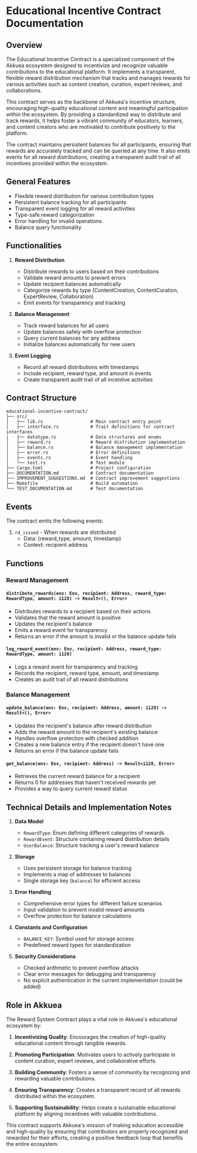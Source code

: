 # Educational Incentive Contract Documentation

## Overview

The Educational Incentive Contract is a specialized component of the Akkuea ecosystem designed to incentivize and recognize valuable contributions to the educational platform. It implements a transparent, flexible reward distribution mechanism that tracks and manages rewards for various activities such as content creation, curation, expert reviews, and collaborations.

This contract serves as the backbone of Akkuea's incentive structure, encouraging high-quality educational content and meaningful participation within the ecosystem. By providing a standardized way to distribute and track rewards, it helps foster a vibrant community of educators, learners, and content creators who are motivated to contribute positively to the platform.

The contract maintains persistent balances for all participants, ensuring that rewards are accurately tracked and can be queried at any time. It also emits events for all reward distributions, creating a transparent audit trail of all incentives provided within the ecosystem.

## General Features

- Flexible reward distribution for various contribution types
- Persistent balance tracking for all participants
- Transparent event logging for all reward activities
- Type-safe reward categorization
- Error handling for invalid operations
- Balance query functionality

## Functionalities

1. **Reward Distribution**

   - Distribute rewards to users based on their contributions
   - Validate reward amounts to prevent errors
   - Update recipient balances automatically
   - Categorize rewards by type (ContentCreation, ContentCuration, ExpertReview, Collaboration)
   - Emit events for transparency and tracking

2. **Balance Management**

   - Track reward balances for all users
   - Update balances safely with overflow protection
   - Query current balances for any address
   - Initialize balances automatically for new users

3. **Event Logging**
   - Record all reward distributions with timestamps
   - Include recipient, reward type, and amount in events
   - Create transparent audit trail of all incentive activities

## Contract Structure

```
educational-incentive-contract/
├── src/
│   ├── lib.rs                  # Main contract entry point
│   ├── interface.rs            # Trait definitions for contract interfaces
│   ├── datatype.rs             # Data structures and enums
│   ├── reward.rs               # Reward distribution implementation
│   ├── balance.rs              # Balance management implementation
│   ├── error.rs                # Error definitions
│   ├── events.rs               # Event handling
│   └── test.rs                 # Test module
├── Cargo.toml                  # Project configuration
├── DOCUMENTATION.md            # Contract documentation
├── IMPROVEMENT_SUGGESTIONS.md  # Contract improvement suggestions
├── Makefile                    # Build automation
└── TEST_DOCUMENTATION.md       # Test documentation
```

## Events

The contract emits the following events:

1. `rd_issued` - When rewards are distributed
   - Data: (reward_type, amount, timestamp)
   - Context: recipient address

## Functions

### Reward Management

#### `distribute_rewards(env: Env, recipient: Address, reward_type: RewardType, amount: i128) -> Result<(), Error>`

- Distributes rewards to a recipient based on their actions
- Validates that the reward amount is positive
- Updates the recipient's balance
- Emits a reward event for transparency
- Returns an error if the amount is invalid or the balance update fails

#### `log_reward_event(env: Env, recipient: Address, reward_type: RewardType, amount: i128)`

- Logs a reward event for transparency and tracking
- Records the recipient, reward type, amount, and timestamp
- Creates an audit trail of all reward distributions

### Balance Management

#### `update_balance(env: Env, recipient: Address, amount: i128) -> Result<(), Error>`

- Updates the recipient's balance after reward distribution
- Adds the reward amount to the recipient's existing balance
- Handles overflow protection with checked addition
- Creates a new balance entry if the recipient doesn't have one
- Returns an error if the balance update fails

#### `get_balance(env: Env, recipient: Address) -> Result<i128, Error>`

- Retrieves the current reward balance for a recipient
- Returns 0 for addresses that haven't received rewards yet
- Provides a way to query current reward status

## Technical Details and Implementation Notes

1. **Data Model**

   - `RewardType`: Enum defining different categories of rewards
   - `RewardEvent`: Structure containing reward distribution details
   - `UserBalance`: Structure tracking a user's reward balance

2. **Storage**

   - Uses persistent storage for balance tracking
   - Implements a map of addresses to balances
   - Single storage key (`balance`) for efficient access

3. **Error Handling**

   - Comprehensive error types for different failure scenarios
   - Input validation to prevent invalid reward amounts
   - Overflow protection for balance calculations

4. **Constants and Configuration**

   - `BALANCE_KEY`: Symbol used for storage access
   - Predefined reward types for standardization

5. **Security Considerations**
   - Checked arithmetic to prevent overflow attacks
   - Clear error messages for debugging and transparency
   - No explicit authentication in the current implementation (could be added)

## Role in Akkuea

The Reward System Contract plays a vital role in Akkuea's educational ecosystem by:

1. **Incentivizing Quality**: Encourages the creation of high-quality educational content through tangible rewards.

2. **Promoting Participation**: Motivates users to actively participate in content curation, expert reviews, and collaborative efforts.

3. **Building Community**: Fosters a sense of community by recognizing and rewarding valuable contributions.

4. **Ensuring Transparency**: Creates a transparent record of all rewards distributed within the ecosystem.

5. **Supporting Sustainability**: Helps create a sustainable educational platform by aligning incentives with valuable contributions.

This contract supports Akkuea's mission of making education accessible and high-quality by ensuring that contributors are properly recognized and rewarded for their efforts, creating a positive feedback loop that benefits the entire ecosystem.
